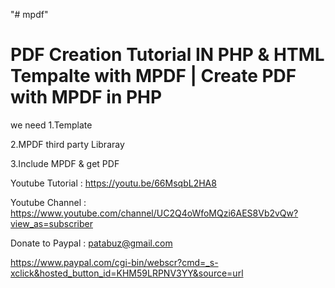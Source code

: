 "# mpdf" 


PDF Creation Tutorial IN PHP & HTML Tempalte with MPDF | Create PDF with MPDF in PHP 
=============================================================================================
we need 
1.Template

2.MPDF third party Libraray

3.Include MPDF & get PDF


Youtube Tutorial : https://youtu.be/66MsqbL2HA8

Youtube Channel : https://www.youtube.com/channel/UC2Q4oWfoMQzi6AES8Vb2vQw?view_as=subscriber


Donate to Paypal : patabuz@gmail.com

https://www.paypal.com/cgi-bin/webscr?cmd=_s-xclick&hosted_button_id=KHM59LRPNV3YY&source=url
